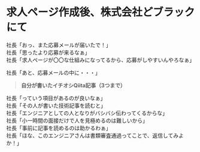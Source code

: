 # 求人ページ作成後、株式会社どブラックにて

社長「おっ、また応募メールが届いたで！」  
社長「思ったより応募が来るなぁ」  
社長「求人ページが〇〇な仕組みになってるから、応募がしやすいんやろなぁ」  

社長「あと、応募メールの中に・・・」　　

> **自分が書いたイチオシQiita記事（3つまで）**

社長「っていう項目があるのが良いなぁ」  
社長「その人が書いた技術記事を読むと」  
社長「エンジニアとしての人となりがバシバシ伝わってくるからな」  
社長「小一時間の面接だけで人を見極めるのは難しいから」  
社長「事前に記事を読めるのは助かるわぁ」  
社長「ほな、このエンジニアさんは書類審査通過ってことで、返信してみよか！」  
